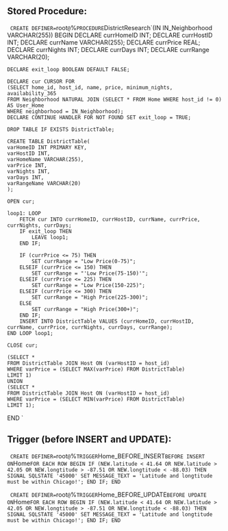 ## Stored Procedure:
`
CREATE DEFINER=`root`@`%` PROCEDURE `DistrictResearch`(IN IN_Neighborhood VARCHAR(255))
BEGIN
	DECLARE currHomeID INT;
    DECLARE currHostID INT;
	DECLARE currName VARCHAR(255);
	DECLARE currPrice REAL;
	DECLARE currNights INT;
	DECLARE currDays INT;
	DECLARE currRange VARCHAR(20);

	DECLARE exit_loop BOOLEAN DEFAULT FALSE;

	DECLARE cur CURSOR FOR
	(SELECT home_id, host_id, name, price, minimum_nights, availability_365
	FROM Neighborhood NATURAL JOIN (SELECT * FROM Home WHERE host_id != 0) AS User_Home
	WHERE neighborhood = IN_Neighborhood);
	DECLARE CONTINUE HANDLER FOR NOT FOUND SET exit_loop = TRUE;

	DROP TABLE IF EXISTS DistrictTable;

	CREATE TABLE DistrictTable(
	varHomeID INT PRIMARY KEY,
    varHostID INT,
	varHomeName VARCHAR(255),
	varPrice INT,
	varNights INT,
	varDays INT,
	varRangeName VARCHAR(20)
	);

	OPEN cur;

	loop1: LOOP
		FETCH cur INTO currHomeID, currHostID, currName, currPrice, currNights, currDays;
		IF exit_loop THEN
			LEAVE loop1;
		END IF;

		IF (currPrice <= 75) THEN
			SET currRange = "Low Price(0-75)";
		ELSEIF (currPrice <= 150) THEN
			SET currRange = "'Low Price(75-150)'";
		ELSEIF (currPrice <= 225) THEN
			SET currRange = "Low Price(150-225)";
		ELSEIF (currPrice <= 300) THEN
			SET currRange = "High Price(225-300)";
		ELSE
			SET currRange = "High Price(300+)";
		END IF;
		INSERT INTO DistrictTable VALUES (currHomeID, currHostID, currName, currPrice, currNights, currDays, currRange);
	END LOOP loop1;

	CLOSE cur;

	(SELECT *
	FROM DistrictTable JOIN Host ON (varHostID = host_id)
    WHERE varPrice = (SELECT MAX(varPrice) FROM DistrictTable)
	LIMIT 1)
    UNION
    (SELECT *
	FROM DistrictTable JOIN Host ON (varHostID = host_id)
    WHERE varPrice = (SELECT MIN(varPrice) FROM DistrictTable)
	LIMIT 1);
END
`
## Trigger (before INSERT and UPDATE):
`
CREATE DEFINER=`root`@`%` TRIGGER `Home_BEFORE_INSERT` BEFORE INSERT ON `Home` FOR EACH ROW BEGIN
	IF (NEW.latitude < 41.64 OR NEW.latitude > 42.05 OR NEW.longtitude > -87.51 OR NEW.longtitude < -88.03) THEN
		SIGNAL SQLSTATE '45000' SET MESSAGE_TEXT = 'Latitude and longtitude must be within Chicago!';
	END IF;
END
`

`
CREATE DEFINER=`root`@`%` TRIGGER `Home_BEFORE_UPDATE` BEFORE UPDATE ON `Home` FOR EACH ROW BEGIN
	IF (NEW.latitude < 41.64 OR NEW.latitude > 42.05 OR NEW.longtitude > -87.51 OR NEW.longtitude < -88.03) THEN
		SIGNAL SQLSTATE '45000' SET MESSAGE_TEXT = 'Latitude and longtitude must be within Chicago!';
	END IF;
END
`
